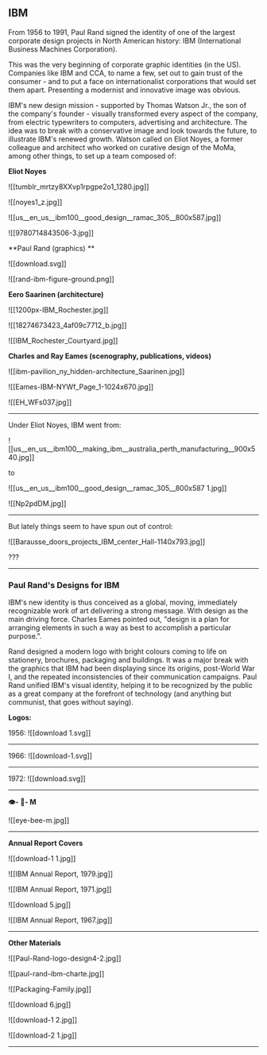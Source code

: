 ## IBM

From 1956 to 1991, Paul Rand signed the identity of one of the largest corporate design projects in North American history: IBM (International Business Machines Corporation). 

This was the very beginning of corporate graphic identities (in the US). Companies like IBM and CCA, to name a few, set out to gain trust of the consumer - and to put a face on internationalist corporations that would set them apart. Presenting a modernist and innovative image was obvious.

IBM's new design mission - supported by Thomas Watson Jr., the son of the company's founder - visually transformed every aspect of the company, from electric typewriters to computers, advertising and architecture. The idea was to break with a conservative image and look towards the future, to illustrate IBM's renewed growth. Watson called on Eliot Noyes, a former colleague and architect who worked on curative design of the MoMa, among other things, to set up a team composed of:

**Eliot Noyes**

![[tumblr_mrtzy8XXvp1rpgpe2o1_1280.jpg]]

![[noyes1_z.jpg]]

![[us__en_us__ibm100__good_design__ramac_305__800x587.jpg]]

![[9780714843506-3.jpg]]

**Paul Rand (graphics) **

![[download.svg]]

![[rand-ibm-figure-ground.png]]

**Eero Saarinen (architecture)**

![[1200px-IBM_Rochester.jpg]]

![[18274673423_4af09c7712_b.jpg]]

![[IBM_Rochester_Courtyard.jpg]]

**Charles and Ray Eames (scenography, publications, videos)**

![[ibm-pavilion_ny_hidden-architecture_Saarinen.jpg]]

![[Eames-IBM-NYWf_Page_1-1024x670.jpg]]

![[EH_WFs037.jpg]]

<hr>

Under Eliot Noyes, IBM went from:

![[us__en_us__ibm100__making_ibm__australia_perth_manufacturing__900x540.jpg]]

to

![[us__en_us__ibm100__good_design__ramac_305__800x587 1.jpg]]

![[Np2pdDM.jpg]]

<hr>

But lately things seem to have spun out of control:

![[Barausse_doors_projects_IBM_center_Hall-1140x793.jpg]]

???

<hr>

### Paul Rand's Designs for IBM

IBM's new identity is thus conceived as a global, moving, immediately recognizable work of art delivering a strong message. With design as the main driving force. Charles Eames pointed out, "design is a plan for arranging elements in such a way as best to accomplish a particular purpose.".

Rand designed a modern logo with bright colours coming to life on stationery, brochures, packaging and buildings. It was a major break with the graphics that IBM had been displaying since its origins, post-World War I, and the repeated inconsistencies of their communication campaigns. Paul Rand unified IBM's visual identity, helping it to be recognized by the public as a great company at the forefront of technology (and anything but communist, that goes without saying).

**Logos:**

1956:
![[download 1.svg]]

<hr>

1966:
![[download-1.svg]]

<hr>

1972:
![[download.svg]]

<hr>

**👁️- 🐝- M**

![[eye-bee-m.jpg]]

<hr>

**Annual Report Covers**

![[download-1 1.jpg]]

![[IBM Annual Report, 1979.jpg]]

![[IBM Annual Report, 1971.jpg]]

![[download 5.jpg]]

![[IBM Annual Report, 1967.jpg]]

<hr>

**Other Materials**

![[Paul-Rand-logo-design4-2.jpg]]

![[paul-rand-ibm-charte.jpg]]

![[Packaging-Family.jpg]]

![[download 6.jpg]]

![[download-1 2.jpg]]

![[download-2 1.jpg]]

<hr>
